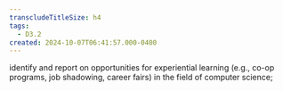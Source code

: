 ```yaml
---
transcludeTitleSize: h4
tags:
  - D3.2
created: 2024-10-07T06:41:57.000-0400
---
```

identify and report on opportunities for experiential learning (e.g., co-op programs, job shadowing, career fairs) in the field of computer science;

